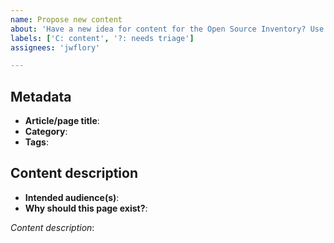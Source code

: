```yaml
---
name: Propose new content
about: 'Have a new idea for content for the Open Source Inventory? Use this template to pitch a new article or page.'
labels: ['C: content', '?: needs triage']
assignees: 'jwflory'

---
```


## Metadata

* **Article/page title**:
* **Category**:
* **Tags**:

## Content description

* **Intended audience(s)**:
* **Why should this page exist?**:

_Content description_:
<!-- Describe the new article or page in long-form below. -->
